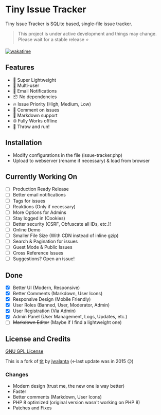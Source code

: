 # Tiny Issue Tracker

Tiny Issue Tracker is SQLite based, single-file issue tracker.

> This project is under active development and things may change. Please wait for a stable release ⭐️

[![wakatime](https://wakatime.com/badge/user/bc316344-3491-45bf-9757-ebf0dd1cdca6/project/0c88fd52-5aef-451e-befd-50ed368a9457.svg)](https://wakatime.com/badge/user/bc316344-3491-45bf-9757-ebf0dd1cdca6/project/0c88fd52-5aef-451e-befd-50ed368a9457)

## Features

- :rocket: Super Lightweight
- :busts_in_silhouette: Multi-user
- :email: Email Notifications
- :package: No dependencies
- :fire: Issue Priority (High, Medium, Low)
- :speech_balloon: Comment on issues
- :memo: Markdown support
- 🌐 Fully Works offline
- :running: Throw and run!

## Installation

- Modify configurations in the file (issue-tracker.php)
- Upload to webserver (rename if necessary) & load from browser

## Currently Working On

- [ ] Production Ready Release
- [ ] Better email notifications
- [ ] Tags for issues
- [ ] Reaktions (Only if necessary)
- [ ] More Options for Admins
- [ ] Stay logged in (Cookies)
- [ ] Better security (CSRF, Obfuscate all IDs, etc.)!
- [ ] Online Demo
- [ ] Smaller File Size (With CDN instead of inline gzip)
- [ ] Search & Pagination for issues
- [ ] Guest Mode & Public Issues
- [ ] Cross Reference Issues
- [ ] Suggestions? Open an issue!

## Done

- [x] Better UI (Modern, Responsive)
- [x] Better Comments (Markdown, User Icons)
- [x] Responsive Design (Mobile Friendly)
- [x] User Roles (Banned, User, Moderator, Admin)
- [x] User Registration (Via Admin)
- [x] Admin Panel (User Management, Logs, Updates, etc.)
- [ ] ~~Markdown Editor~~ (Maybe if I find a lightweight one)

## License and Credits

[GNU GPL License](./LICENSE)

This is a fork of [tit](https://github.com/jwalanta/tit) by [jwalanta](https://github.com/jwalanta/) (<-last update was in 2015 😐)

### Changes

- Modern design (trust me, the new one is way better)
- Faster
- Better comments (Markdown, User Icons)
- PHP 8 optimized (original version wasn't working on PHP 8)
- Patches and Fixes
